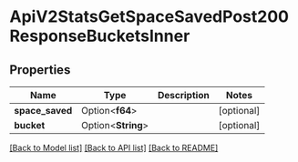 # ApiV2StatsGetSpaceSavedPost200ResponseBucketsInner

## Properties

Name | Type | Description | Notes
------------ | ------------- | ------------- | -------------
**space_saved** | Option<**f64**> |  | [optional]
**bucket** | Option<**String**> |  | [optional]

[[Back to Model list]](../README.md#documentation-for-models) [[Back to API list]](../README.md#documentation-for-api-endpoints) [[Back to README]](../README.md)


